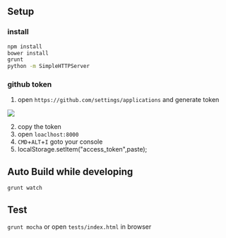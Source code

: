 ## Setup
### install
```sh
npm install
bower install
grunt
python -m SimpleHTTPServer
```
### github token
1. open `https://github.com/settings/applications` and generate token

![](https://www.evernote.com/shard/s23/sh/364f34af-d819-4b4f-bbda-7bc176b90519/ae7b8773aa9089f7a1fcedb3c41df0bd/deep/0/Authorized-applications.png)

2. copy the token
3. open `loaclhost:8000`
4. `CMD`+`ALT`+`I` goto your console
5. localStorage.setItem("access_token",paste); <RETURN>

## Auto Build while developing
`grunt watch`

## Test
`grunt mocha` or open `tests/index.html` in browser

